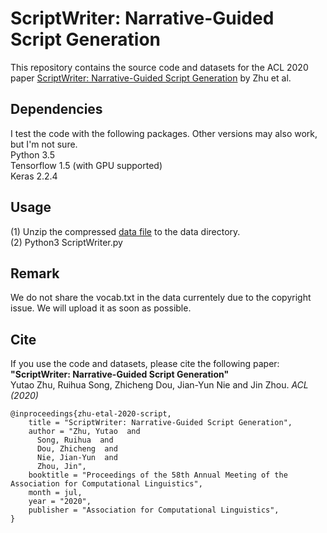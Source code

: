 # ScriptWriter: Narrative-Guided Script Generation

This repository contains the source code and datasets for the ACL 2020 paper [ScriptWriter: Narrative-Guided Script Generation](http://rali.iro.umontreal.ca/rali/sites/default/files/publis/2005.10331.pdf) by Zhu et al. <br>

## Dependencies
I test the code with the following packages. Other versions may also work, but I'm not sure. <br>
Python 3.5 <br>
Tensorflow 1.5 (with GPU supported)<br>
Keras 2.2.4 <br>

## Usage
(1) Unzip the compressed [data file](https://drive.google.com/file/d/1X8qjwAvyc85smlbRHvsWOiLgoeIG8JlN/view?usp=sharing) to the data directory. <br>
(2) Python3 ScriptWriter.py

## Remark
We do not share the vocab.txt in the data currentely due to the copyright issue. We will upload it as soon as possible.

## Cite
If you use the code and datasets, please cite the following paper:  
**"ScriptWriter: Narrative-Guided Script Generation"**  
Yutao Zhu, Ruihua Song, Zhicheng Dou, Jian-Yun Nie and Jin Zhou. _ACL (2020)_

```
@inproceedings{zhu-etal-2020-script,
    title = "ScriptWriter: Narrative-Guided Script Generation",
    author = "Zhu, Yutao  and
      Song, Ruihua  and
      Dou, Zhicheng  and
      Nie, Jian-Yun  and
      Zhou, Jin",
    booktitle = "Proceedings of the 58th Annual Meeting of the Association for Computational Linguistics",
    month = jul,
    year = "2020",
    publisher = "Association for Computational Linguistics",
}
```

